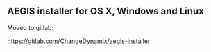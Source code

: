 AEGIS installer for OS X, Windows and Linux
-------------------------------------------

Moved to gitlab:

https://gitlab.com/ChangeDynamix/aegis-installer